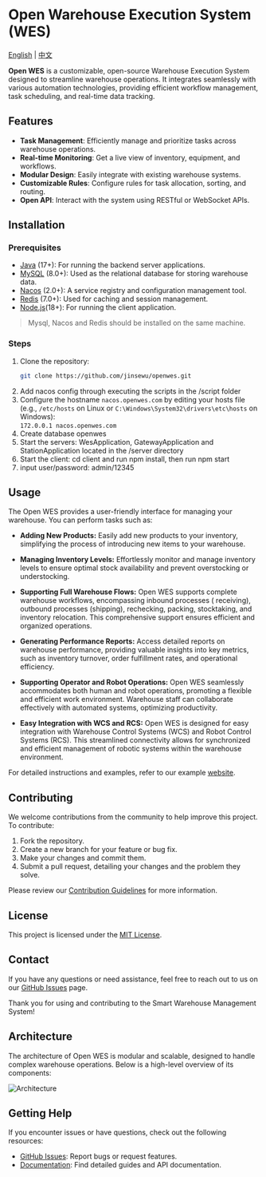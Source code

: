 # Open Warehouse Execution System (WES)

[English](README.md) | [中文](README_CN.md)

**Open WES** is a customizable, open-source Warehouse Execution System designed to streamline warehouse operations. It
integrates seamlessly with various automation technologies, providing efficient workflow management, task scheduling,
and real-time data tracking.

## Features

- **Task Management**: Efficiently manage and prioritize tasks across warehouse operations.
- **Real-time Monitoring**: Get a live view of inventory, equipment, and workflows.
- **Modular Design**: Easily integrate with existing warehouse systems.
- **Customizable Rules**: Configure rules for task allocation, sorting, and routing.
- **Open API**: Interact with the system using RESTful or WebSocket APIs.

## Installation

### Prerequisites

- [Java](https://www.java.com/) (17+): For running the backend server applications.
- [MySQL](https://www.mysql.com/) (8.0+): Used as the relational database for storing warehouse data.
- [Nacos](https://nacos.io/) (2.0+): A service registry and configuration management tool.
- [Redis](https://redis.io/) (7.0+): Used for caching and session management.
- [Node.js](https://nodejs.org/)(18+): For running the client application.

> Mysql, Nacos and Redis should be installed on the same machine.

### Steps

1. Clone the repository:
   ```bash
   git clone https://github.com/jinsewu/openwes.git
   ```
2. Add nacos config through executing the scripts in the /script folder
3. Configure the hostname `nacos.openwes.com` by editing your hosts file (e.g., `/etc/hosts` on Linux or `C:\Windows\System32\drivers\etc\hosts` on Windows):  
   ```172.0.0.1 nacos.openwes.com```
4. Create database openwes
5. Start the servers: WesApplication, GatewayApplication and StationApplication located in the /server directory
6. Start the client: cd client and run npm install, then run npm start
7. input user/password: admin/12345

## Usage

The Open WES provides a user-friendly interface for managing your warehouse. You can perform tasks such as:

- **Adding New Products:** Easily add new products to your inventory, simplifying the process of introducing new items
  to your warehouse.

- **Managing Inventory Levels:** Effortlessly monitor and manage inventory levels to ensure optimal stock availability
  and prevent overstocking or understocking.

- **Supporting Full Warehouse Flows:** Open WES supports complete warehouse workflows, encompassing inbound processes (
  receiving), outbound processes (shipping), rechecking, packing, stocktaking, and inventory relocation. This
  comprehensive support ensures efficient and organized operations.

- **Generating Performance Reports:** Access detailed reports on warehouse performance, providing valuable insights into
  key metrics, such as inventory turnover, order fulfillment rates, and operational efficiency.

- **Supporting Operator and Robot Operations:** Open WES seamlessly accommodates both human and robot operations,
  promoting
  a flexible and efficient work environment. Warehouse staff can collaborate effectively with automated systems,
  optimizing productivity.

- **Easy Integration with WCS and RCS:** Open WES is designed for easy integration with Warehouse Control Systems (WCS)
  and
  Robot Control Systems (RCS). This streamlined connectivity allows for synchronized and efficient management of robotic
  systems within the warehouse environment.

For detailed instructions and examples, refer to our example [website](http://www.openwes.me/).

## Contributing

We welcome contributions from the community to help improve this project. To contribute:

1. Fork the repository.
2. Create a new branch for your feature or bug fix.
3. Make your changes and commit them.
4. Submit a pull request, detailing your changes and the problem they solve.

Please review our [Contribution Guidelines](CONTRIBUTING.md) for more information.

## License

This project is licensed under the [MIT License](LICENSE).

## Contact

If you have any questions or need assistance, feel free to reach out to us on
our [GitHub Issues](https://github.com/jingsewu/open-wes/issues) page.

Thank you for using and contributing to the Smart Warehouse Management System!

## Architecture
The architecture of Open WES is modular and scalable, designed to handle complex warehouse operations. Below is a high-level overview of its components:

![Architecture](server/doc/image/architecture.png)

## Getting Help

If you encounter issues or have questions, check out the following resources:
- [GitHub Issues](https://github.com/jingsewu/open-wes/issues): Report bugs or request features.
- [Documentation](./doc): Find detailed guides and API documentation.  
